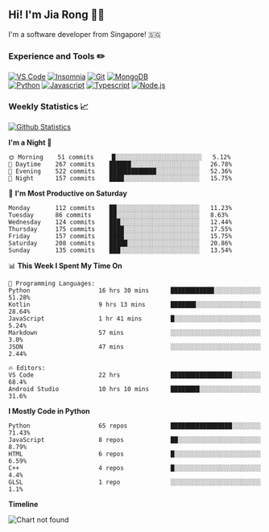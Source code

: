 ## Hi! I'm Jia Rong 👋🏻

I'm a software developer from Singapore! 🇸🇬

### Experience and Tools ✏️
[![VS Code](https://img.shields.io/badge/VS%20Code-007acc?style=for-the-badge&logo=visual-studio-code&logoColor=white)](https://code.visualstudio.com)
[![Insomnia](https://img.shields.io/badge/Insomina-5849be?style=for-the-badge&logo=insomnia&logoColor=white)](https://insomnia.rest/)
[![Git](https://img.shields.io/badge/Git-f05032?style=for-the-badge&logo=git&logoColor=white)](https://git-scm.com/)
[![MongoDB](https://img.shields.io/badge/MongoDB-47a248?style=for-the-badge&logo=mongodb&logoColor=white)](https://www.mongodb.com/)    
[![Python](https://img.shields.io/badge/Python-3776ab?style=for-the-badge&logo=python&logoColor=white)](https://www.python.org/)
[![Javascript](https://img.shields.io/badge/Javascript-f7df1e?style=for-the-badge&logo=javascript&logoColor=white)](https://developer.mozilla.org/en-US/docs/Web/JavaScript)
[![Typescript](https://img.shields.io/badge/Typescript-007acc?style=for-the-badge&logo=typescript&logoColor=white)](https://www.typescriptlang.org/)
[![Node.js](https://img.shields.io/badge/Node.js-339933?style=for-the-badge&logo=node.js&logoColor=white)](https://nodejs.org/en/)

### Weekly Statistics 📈
[![Github Statistics](https://github-readme-stats.vercel.app/api?username=fourjr&count_private=true)](https://github.com/anuraghazra/github-readme-stats)

<!--START_SECTION:waka-->
**I'm a Night 🦉** 

```text
🌞 Morning    51 commits     █░░░░░░░░░░░░░░░░░░░░░░░░   5.12% 
🌆 Daytime    267 commits    ██████░░░░░░░░░░░░░░░░░░░   26.78% 
🌃 Evening    522 commits    █████████████░░░░░░░░░░░░   52.36% 
🌙 Night      157 commits    ████░░░░░░░░░░░░░░░░░░░░░   15.75%

```
📅 **I'm Most Productive on Saturday** 

```text
Monday       112 commits    ██░░░░░░░░░░░░░░░░░░░░░░░   11.23% 
Tuesday      86 commits     ██░░░░░░░░░░░░░░░░░░░░░░░   8.63% 
Wednesday    124 commits    ███░░░░░░░░░░░░░░░░░░░░░░   12.44% 
Thursday     175 commits    ████░░░░░░░░░░░░░░░░░░░░░   17.55% 
Friday       157 commits    ████░░░░░░░░░░░░░░░░░░░░░   15.75% 
Saturday     208 commits    █████░░░░░░░░░░░░░░░░░░░░   20.86% 
Sunday       135 commits    ███░░░░░░░░░░░░░░░░░░░░░░   13.54%

```


📊 **This Week I Spent My Time On** 

```text
💬 Programming Languages: 
Python                   16 hrs 30 mins      ████████████░░░░░░░░░░░░░   51.28% 
Kotlin                   9 hrs 13 mins       ███████░░░░░░░░░░░░░░░░░░   28.64% 
JavaScript               1 hr 41 mins        █░░░░░░░░░░░░░░░░░░░░░░░░   5.24% 
Markdown                 57 mins             ░░░░░░░░░░░░░░░░░░░░░░░░░   3.0% 
JSON                     47 mins             ░░░░░░░░░░░░░░░░░░░░░░░░░   2.44%

🔥 Editors: 
VS Code                  22 hrs              █████████████████░░░░░░░░   68.4% 
Android Studio           10 hrs 10 mins      ████████░░░░░░░░░░░░░░░░░   31.6%

```

**I Mostly Code in Python** 

```text
Python                   65 repos            █████████████████░░░░░░░░   71.43% 
JavaScript               8 repos             ██░░░░░░░░░░░░░░░░░░░░░░░   8.79% 
HTML                     6 repos             █░░░░░░░░░░░░░░░░░░░░░░░░   6.59% 
C++                      4 repos             █░░░░░░░░░░░░░░░░░░░░░░░░   4.4% 
GLSL                     1 repo              ░░░░░░░░░░░░░░░░░░░░░░░░░   1.1%

```


**Timeline**

![Chart not found](https://github.com/fourjr/fourjr/blob/master/charts/bar_graph.png) 


<!--END_SECTION:waka-->
